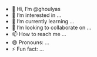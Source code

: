 - 👋 Hi, I’m @ghoulyas
- 👀 I’m interested in ...
- 🌱 I’m currently learning ...
- 💞️ I’m looking to collaborate on ...
- 📫 How to reach me ...
- 😄 Pronouns: ...
- ⚡ Fun fact: ...

<!---
ghoulyas/ghoulyas is a ✨ special ✨ repository because its `README.md` (this file) appears on your GitHub profile.
You can click the Preview link to take a look at your changes.
--->
